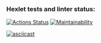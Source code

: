 ### Hexlet tests and linter status:
[![Actions Status](https://github.com/nathalieMalsh/frontend-project-46/actions/workflows/hexlet-check.yml/badge.svg)](https://github.com/nathalieMalsh/frontend-project-46/actions)
[![Maintainability](https://api.codeclimate.com/v1/badges/5c520531dc068f520fc1/maintainability)](https://codeclimate.com/github/nathalieMalsh/frontend-project-46/maintainability)

[![asciicast](https://asciinema.org/a/7IeRQwXSfNbaQs0txeyZ1Lcsf.svg)](https://asciinema.org/a/7IeRQwXSfNbaQs0txeyZ1Lcsf)